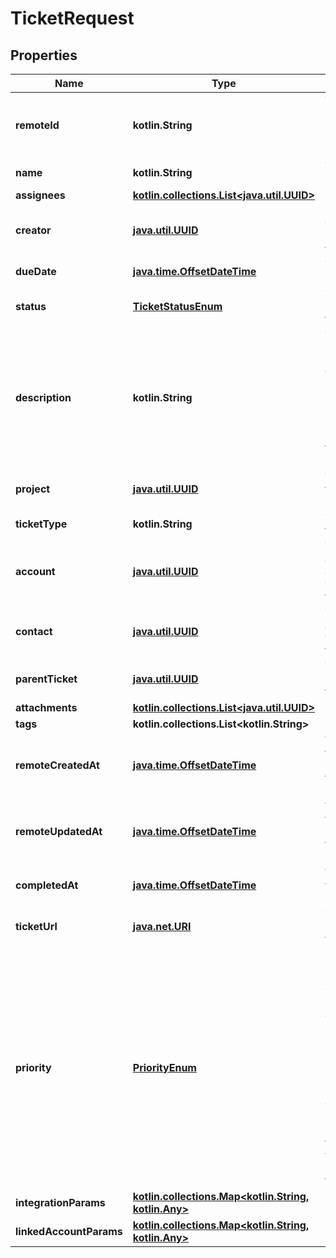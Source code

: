 
# TicketRequest

## Properties
Name | Type | Description | Notes
------------ | ------------- | ------------- | -------------
**remoteId** | **kotlin.String** | The third-party API ID of the matching object. |  [optional]
**name** | **kotlin.String** | The ticket&#39;s name. |  [optional]
**assignees** | [**kotlin.collections.List&lt;java.util.UUID&gt;**](java.util.UUID.md) |  |  [optional]
**creator** | [**java.util.UUID**](java.util.UUID.md) | The user who created this ticket. |  [optional]
**dueDate** | [**java.time.OffsetDateTime**](java.time.OffsetDateTime.md) | The ticket&#39;s due date. |  [optional]
**status** | [**TicketStatusEnum**](TicketStatusEnum.md) | The current status of the ticket. |  [optional]
**description** | **kotlin.String** | The ticket’s description. HTML version of description is mapped if supported by the third-party platform. |  [optional]
**project** | [**java.util.UUID**](java.util.UUID.md) | The project the ticket belongs to. |  [optional]
**ticketType** | **kotlin.String** | The ticket&#39;s type. |  [optional]
**account** | [**java.util.UUID**](java.util.UUID.md) | The account associated with the ticket. |  [optional]
**contact** | [**java.util.UUID**](java.util.UUID.md) | The contact associated with the ticket. |  [optional]
**parentTicket** | [**java.util.UUID**](java.util.UUID.md) | The ticket&#39;s parent ticket. |  [optional]
**attachments** | [**kotlin.collections.List&lt;java.util.UUID&gt;**](java.util.UUID.md) |  |  [optional]
**tags** | **kotlin.collections.List&lt;kotlin.String&gt;** |  |  [optional]
**remoteCreatedAt** | [**java.time.OffsetDateTime**](java.time.OffsetDateTime.md) | When the third party&#39;s ticket was created. |  [optional]
**remoteUpdatedAt** | [**java.time.OffsetDateTime**](java.time.OffsetDateTime.md) | When the third party&#39;s ticket was updated. |  [optional]
**completedAt** | [**java.time.OffsetDateTime**](java.time.OffsetDateTime.md) | When the ticket was completed. |  [optional]
**ticketUrl** | [**java.net.URI**](java.net.URI.md) | The 3rd party url of the Ticket. |  [optional]
**priority** | [**PriorityEnum**](PriorityEnum.md) | The priority or urgency of the Ticket. Possible values include: URGENT, HIGH, NORMAL, LOW - in cases where there is no clear mapping - the original value passed through. |  [optional]
**integrationParams** | [**kotlin.collections.Map&lt;kotlin.String, kotlin.Any&gt;**](kotlin.Any.md) |  |  [optional]
**linkedAccountParams** | [**kotlin.collections.Map&lt;kotlin.String, kotlin.Any&gt;**](kotlin.Any.md) |  |  [optional]



